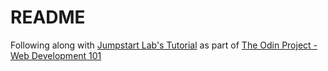 # README
Following along with [Jumpstart Lab's Tutorial](http://tutorials.jumpstartlab.com/projects/blogger.html) as part of [The Odin Project - Web Development 101](https://www.theodinproject.com)
